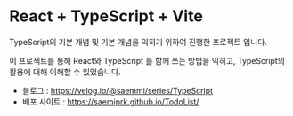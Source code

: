 # React + TypeScript + Vite

TypeScript의 기본 개념 및 기본 개념을 익히기 위하여 진행한 프로젝트 입니다.

이 프로젝트를 통해 React와 TypeScript 를 함께 쓰는 방법을 익히고, 
TypeScript의 활용에 대해 이해할 수 있었습니다.

- 블로그 : https://velog.io/@saemmi/series/TypeScript
- 배포 사이트 : https://saemiprk.github.io/TodoList/

